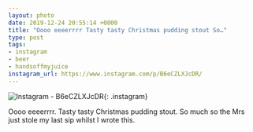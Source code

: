 ```yaml
---
layout: photo
date: 2019-12-24 20:55:14 +0000
title: "Oooo eeeerrrr Tasty tasty Christmas pudding stout So…"
type: post
tags:
- instagram
- beer
- handsoffmyjuice
instagram_url: https://www.instagram.com/p/B6eCZLXJcDR/
---
```


![Instagram - B6eCZLXJcDR](https://colinseymour.co.uk/img/B6eCZLXJcDR.jpg){: .instagram}

Oooo eeeerrrr. Tasty tasty Christmas pudding stout. So much so the Mrs just stole my last sip whilst I wrote this.  
